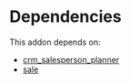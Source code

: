 # Dependencies

This addon depends on:

- [crm_salesperson_planner](https://github.com/bringout/oca-technical)
- [sale](https://github.com/bringout/oca-ocb-sale/tree/d85ae419535f3bb204d666806d83849c7cf0b3b0/odoo-bringout-oca-ocb-sale)
